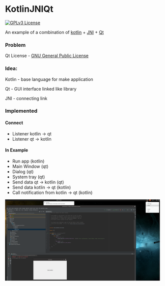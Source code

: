 KotlinJNIQt
===================

[![GPLv3 License](https://img.shields.io/badge/License-GPL%20v3-yellow.svg)](https://opensource.org/licenses/)


An example of a combination of [kotlin](https://kotlinlang.org/) + [JNI](https://docs.oracle.com/javase/8/docs/technotes/guides/jni/) + [Qt](https://www.qt.io/)

### Problem
Qt License - [GNU General Public License](https://www.gnu.org/licenses/)

### Idea:
Kotlin - base language for make application

Qt - GUI interface linked like library

JNI - connecting link

### Implemented

#### Connect
- Listener kotlin -> qt
- Listener qt -> kotlin

#### In Example
- Run app (kotlin)
- Main Window (qt)
- Dialog (qt)
- System tray (qt)
- Send data qt -> kotlin (qt)
- Send data kotlin -> qt (kotlin)
- Call notification from kotlin -> qt (kotlin)

![picture](data/screenshot-27.png)